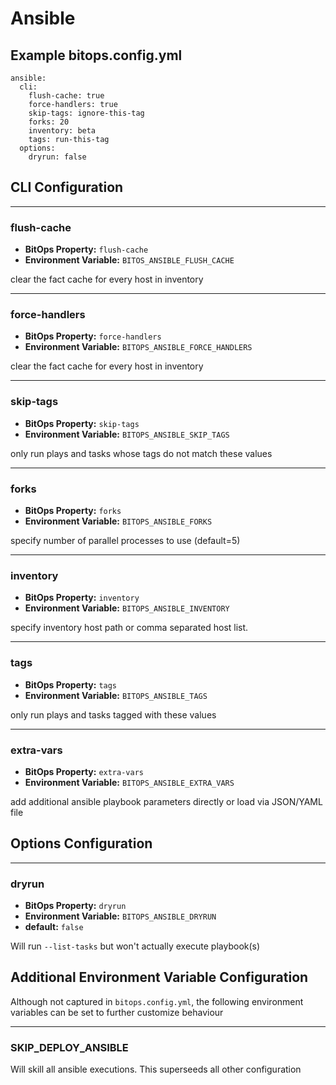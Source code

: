 # Ansible

## Example bitops.config.yml
```
ansible:
  cli:
    flush-cache: true
    force-handlers: true
    skip-tags: ignore-this-tag
    forks: 20
    inventory: beta
    tags: run-this-tag
  options:
    dryrun: false
```

## CLI Configuration

-------------------
### flush-cache
* **BitOps Property:** `flush-cache`
* **Environment Variable:** `BITOS_ANSIBLE_FLUSH_CACHE`

clear the fact cache for every host in inventory

-------------------
### force-handlers
* **BitOps Property:** `force-handlers`
* **Environment Variable:** `BITOPS_ANSIBLE_FORCE_HANDLERS`

clear the fact cache for every host in inventory

-------------------
### skip-tags
* **BitOps Property:** `skip-tags`
* **Environment Variable:** `BITOPS_ANSIBLE_SKIP_TAGS`

only run plays and tasks whose tags do not match these values

-------------------
### forks
* **BitOps Property:** `forks`
* **Environment Variable:** `BITOPS_ANSIBLE_FORKS`

specify number of parallel processes to use (default=5)

-------------------
### inventory
* **BitOps Property:** `inventory`
* **Environment Variable:** `BITOPS_ANSIBLE_INVENTORY`

specify inventory host path or comma separated host list.

-------------------
### tags
* **BitOps Property:** `tags`
* **Environment Variable:** `BITOPS_ANSIBLE_TAGS`

only run plays and tasks tagged with these values

-------------------
### extra-vars
* **BitOps Property:** `extra-vars`
* **Environment Variable:** `BITOPS_ANSIBLE_EXTRA_VARS`

add additional ansible playbook parameters directly or load via JSON/YAML file

## Options Configuration

-------------------
### dryrun
* **BitOps Property:** `dryrun`
* **Environment Variable:** `BITOPS_ANSIBLE_DRYRUN`
* **default:** `false`

Will run `--list-tasks` but won't actually execute playbook(s)

## Additional Environment Variable Configuration
Although not captured in `bitops.config.yml`, the following environment variables can be set to further customize behaviour

-------------------
### SKIP_DEPLOY_ANSIBLE
Will skill all ansible executions. This superseeds all other configuration